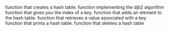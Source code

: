 function that creates a hash table.
function implementing the djb2 algorithm
function that gives you the index of a key.
function that adds an element to the hash table.
 function that retrieves a value associated with a key.
function that prints a hash table.
function that deletes a hash table
